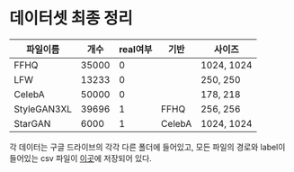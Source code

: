 # 데이터셋 최종 정리

<!-- - real

|                   | CelebA                       | LFW         | FFHQ             |
| ----------------- | ---------------------------- | ----------- | ---------------- |
| 사이즈            | 178 X 218                    | 250 X 250   | 1024 X 1024      |
| 총 개수           | 50,000                       | 13,233      | 35,000           |
| testset 개수(1/5) | 40,520                       | 2,646       | 14,000           |
| 진행 상황         | 다 올렸는데 구드에서 처리 중 | 다시 해야함 | 35000개만 구드에 |

- fake (개수(생성 or 가져옴) / 사이즈)

| 학습데이터 / GAN 종류 | StyleganXL                    | StraGAN                    |     |
| --------------------- | ----------------------------- | -------------------------- | --- |
| CelebA                |                               | 6,000(다운 받음) / 256X256 |     |
| LFW                   |                               |                            |     |
| FFHQ                  | 39,696(직접 생성) / 1024X1024 |                            |     | -->

| 파일이름    | 개수  | real여부 | 기반   | 사이즈     |
| ----------- | ----- | -------- | ------ | ---------- |
| FFHQ        | 35000 | 0        |        | 1024, 1024 |
| LFW         | 13233 | 0        |        | 250, 250   |
| CelebA      | 50000 | 0        |        | 178, 218   |
| StyleGAN3XL | 39696 | 1        | FFHQ   | 256, 256   |
| StarGAN     | 6000  | 1        | CelebA | 1024, 1024 |

각 데이터는 구글 드라이브의 각각 다른 폴더에 들어있고, 모든 파일의 경로와 label이 들어있는 csv 파일이 [이곳](../imageCSV)에 저장되어 있다.
